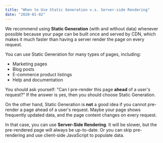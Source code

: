 ```yaml
---
title: "When to Use Static Generation v.s. Server-side Rendering"
date: "2020-01-02"
---
```


We recommend using **Static Generation** (with and without data)
whenever possible because your page can be built once and served by
CDN, which makes it much faster than having a server render the page
on every request.

You can use Static Generation for many types of pages, including:

- Marketing pages
- Blog posts
- E-commerce product listings
- Help and documentation

You should ask yourself: "Can I pre-render this page **ahead** of a
user's request?" If the answer is yes, then you should choose Static
Generation.

On the other hand, Static Generation is **not** a good idea if you
cannot pre-render a page ahead of a user's request. Maybe your page
shows frequently updated data, and the page content changes on every
request.

In that case, you can use **Server-Side Rendering**. It will be
slower, but the pre-rendered page will always be up-to-date. Or you
can skip pre-rendering and use client-side JavaScript to populate
data.
